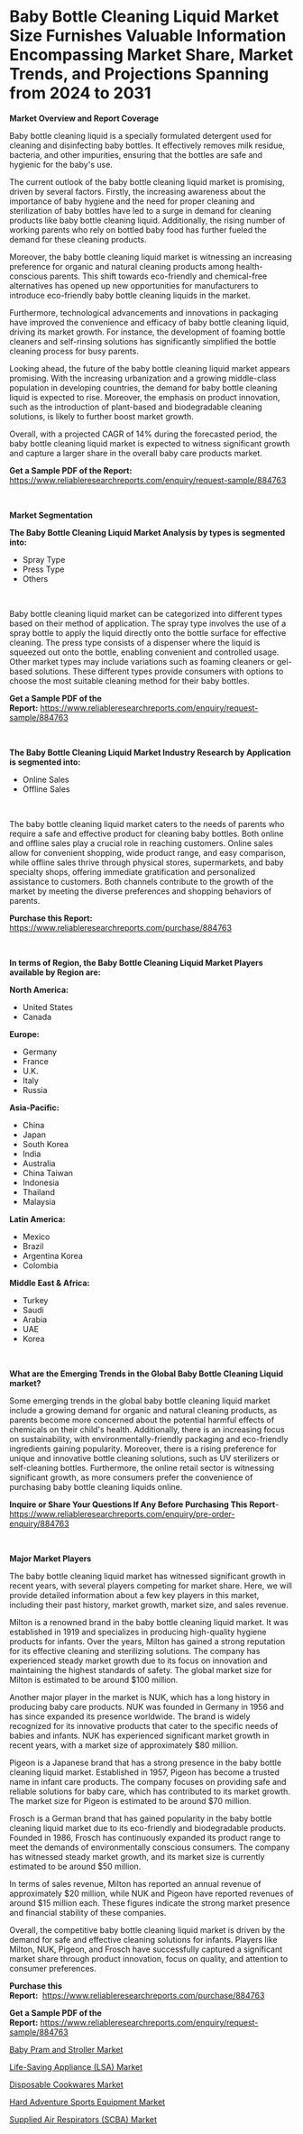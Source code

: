 <p><h1>Baby Bottle Cleaning Liquid Market Size Furnishes Valuable Information Encompassing Market Share, Market Trends, and Projections Spanning from 2024 to 2031</h1></p><p><strong>Market Overview and Report Coverage</strong></p>
<p><p>Baby bottle cleaning liquid is a specially formulated detergent used for cleaning and disinfecting baby bottles. It effectively removes milk residue, bacteria, and other impurities, ensuring that the bottles are safe and hygienic for the baby's use.</p><p>The current outlook of the baby bottle cleaning liquid market is promising, driven by several factors. Firstly, the increasing awareness about the importance of baby hygiene and the need for proper cleaning and sterilization of baby bottles have led to a surge in demand for cleaning products like baby bottle cleaning liquid. Additionally, the rising number of working parents who rely on bottled baby food has further fueled the demand for these cleaning products.</p><p>Moreover, the baby bottle cleaning liquid market is witnessing an increasing preference for organic and natural cleaning products among health-conscious parents. This shift towards eco-friendly and chemical-free alternatives has opened up new opportunities for manufacturers to introduce eco-friendly baby bottle cleaning liquids in the market.</p><p>Furthermore, technological advancements and innovations in packaging have improved the convenience and efficacy of baby bottle cleaning liquid, driving its market growth. For instance, the development of foaming bottle cleaners and self-rinsing solutions has significantly simplified the bottle cleaning process for busy parents.</p><p>Looking ahead, the future of the baby bottle cleaning liquid market appears promising. With the increasing urbanization and a growing middle-class population in developing countries, the demand for baby bottle cleaning liquid is expected to rise. Moreover, the emphasis on product innovation, such as the introduction of plant-based and biodegradable cleaning solutions, is likely to further boost market growth.</p><p>Overall, with a projected CAGR of 14% during the forecasted period, the baby bottle cleaning liquid market is expected to witness significant growth and capture a larger share in the overall baby care products market.</p></p>
<p><strong>Get a Sample PDF of the Report:</strong> <a href="https://www.reliableresearchreports.com/enquiry/request-sample/884763">https://www.reliableresearchreports.com/enquiry/request-sample/884763</a></p>
<p>&nbsp;</p>
<p><strong>Market Segmentation</strong></p>
<p><strong>The Baby Bottle Cleaning Liquid Market Analysis by types is segmented into:</strong></p>
<p><ul><li>Spray Type</li><li>Press Type</li><li>Others</li></ul></p>
<p>&nbsp;</p>
<p><p>Baby bottle cleaning liquid market can be categorized into different types based on their method of application. The spray type involves the use of a spray bottle to apply the liquid directly onto the bottle surface for effective cleaning. The press type consists of a dispenser where the liquid is squeezed out onto the bottle, enabling convenient and controlled usage. Other market types may include variations such as foaming cleaners or gel-based solutions. These different types provide consumers with options to choose the most suitable cleaning method for their baby bottles.</p></p>
<p><strong>Get a Sample PDF of the Report:</strong>&nbsp;<a href="https://www.reliableresearchreports.com/enquiry/request-sample/884763">https://www.reliableresearchreports.com/enquiry/request-sample/884763</a></p>
<p>&nbsp;</p>
<p><strong>The Baby Bottle Cleaning Liquid Market Industry Research by Application is segmented into:</strong></p>
<p><ul><li>Online Sales</li><li>Offline Sales</li></ul></p>
<p>&nbsp;</p>
<p><p>The baby bottle cleaning liquid market caters to the needs of parents who require a safe and effective product for cleaning baby bottles. Both online and offline sales play a crucial role in reaching customers. Online sales allow for convenient shopping, wide product range, and easy comparison, while offline sales thrive through physical stores, supermarkets, and baby specialty shops, offering immediate gratification and personalized assistance to customers. Both channels contribute to the growth of the market by meeting the diverse preferences and shopping behaviors of parents.</p></p>
<p><strong>Purchase this Report:</strong>&nbsp; <a href="https://www.reliableresearchreports.com/purchase/884763">https://www.reliableresearchreports.com/purchase/884763</a></p>
<p>&nbsp;</p>
<p><strong>In terms of Region, the Baby Bottle Cleaning Liquid Market Players available by Region are:</strong></p>
<p>
    <p> <strong> North America: </strong>
        <ul>
            <li>United States</li>
            <li>Canada</li>
        </ul>
        </p> 
    <p> <strong> Europe: </strong>
        <ul>
            <li>Germany</li>
            <li>France</li>
            <li>U.K.</li>
            <li>Italy</li>
            <li>Russia</li>
        </ul>
        </p> 
    <p> <strong> Asia-Pacific: </strong>
        <ul>
            <li>China</li>
            <li>Japan</li>
            <li>South Korea</li>
            <li>India</li>
            <li>Australia</li>
            <li>China Taiwan</li>
            <li>Indonesia</li>
            <li>Thailand</li>
            <li>Malaysia</li>
        </ul>
        </p> 
    <p> <strong> Latin America: </strong>
        <ul>
            <li>Mexico</li>
            <li>Brazil</li>
            <li>Argentina Korea</li>
            <li>Colombia</li>
        </ul>
        </p> 
    <p> <strong> Middle East & Africa: </strong>
        <ul>
            <li>Turkey</li>
            <li>Saudi</li>
            <li>Arabia</li>
            <li>UAE</li>
            <li>Korea</li>
        </ul>
    </p>
    </p>
<p>&nbsp;</p>
<p><strong>What are the Emerging Trends in the Global Baby Bottle Cleaning Liquid market?</strong></p>
<p><p>Some emerging trends in the global baby bottle cleaning liquid market include a growing demand for organic and natural cleaning products, as parents become more concerned about the potential harmful effects of chemicals on their child's health. Additionally, there is an increasing focus on sustainability, with environmentally-friendly packaging and eco-friendly ingredients gaining popularity. Moreover, there is a rising preference for unique and innovative bottle cleaning solutions, such as UV sterilizers or self-cleaning bottles. Furthermore, the online retail sector is witnessing significant growth, as more consumers prefer the convenience of purchasing baby bottle cleaning liquids online.</p></p>
<p><strong>Inquire or Share Your Questions If Any Before Purchasing This Report</strong>- <a href="https://www.reliableresearchreports.com/enquiry/pre-order-enquiry/884763">https://www.reliableresearchreports.com/enquiry/pre-order-enquiry/884763</a></p>
<p>&nbsp;</p>
<p><strong>Major Market Players</strong></p>
<p><p>The baby bottle cleaning liquid market has witnessed significant growth in recent years, with several players competing for market share. Here, we will provide detailed information about a few key players in this market, including their past history, market growth, market size, and sales revenue.</p><p>Milton is a renowned brand in the baby bottle cleaning liquid market. It was established in 1919 and specializes in producing high-quality hygiene products for infants. Over the years, Milton has gained a strong reputation for its effective cleaning and sterilizing solutions. The company has experienced steady market growth due to its focus on innovation and maintaining the highest standards of safety. The global market size for Milton is estimated to be around $100 million.</p><p>Another major player in the market is NUK, which has a long history in producing baby care products. NUK was founded in Germany in 1956 and has since expanded its presence worldwide. The brand is widely recognized for its innovative products that cater to the specific needs of babies and infants. NUK has experienced significant market growth in recent years, with a market size of approximately $80 million.</p><p>Pigeon is a Japanese brand that has a strong presence in the baby bottle cleaning liquid market. Established in 1957, Pigeon has become a trusted name in infant care products. The company focuses on providing safe and reliable solutions for baby care, which has contributed to its market growth. The market size for Pigeon is estimated to be around $70 million.</p><p>Frosch is a German brand that has gained popularity in the baby bottle cleaning liquid market due to its eco-friendly and biodegradable products. Founded in 1986, Frosch has continuously expanded its product range to meet the demands of environmentally conscious consumers. The company has witnessed steady market growth, and its market size is currently estimated to be around $50 million.</p><p>In terms of sales revenue, Milton has reported an annual revenue of approximately $20 million, while NUK and Pigeon have reported revenues of around $15 million each. These figures indicate the strong market presence and financial stability of these companies.</p><p>Overall, the competitive baby bottle cleaning liquid market is driven by the demand for safe and effective cleaning solutions for infants. Players like Milton, NUK, Pigeon, and Frosch have successfully captured a significant market share through product innovation, focus on quality, and attention to consumer preferences.</p></p>
<p><strong>Purchase this Report:</strong>&nbsp;&nbsp;<a href="https://www.reliableresearchreports.com/purchase/884763">https://www.reliableresearchreports.com/purchase/884763</a></p>
<p></p>
<p><strong>Get a Sample PDF of the Report:</strong>&nbsp;<a href="https://www.reliableresearchreports.com/enquiry/request-sample/884763">https://www.reliableresearchreports.com/enquiry/request-sample/884763</a></p>
<p><p><a href="https://github.com/AKSHATREPORTPRIME/Market-Research-Report-List-2/blob/main/baby-pram-and-stroller-market.md">Baby Pram and Stroller Market</a></p><p><a href="https://github.com/lilstefpacute/Market-Research-Report-List-2/blob/main/life-saving-appliance-lsa-market.md">Life-Saving Appliance (LSA) Market</a></p><p><a href="https://github.com/Chiragrp26/Market-Research-Report-List-2/blob/main/disposable-cookwares-market.md">Disposable Cookwares Market</a></p><p><a href="https://github.com/santosh758595/Market-Research-Report-List-2/blob/main/hard-adventure-sports-equipment-market.md">Hard Adventure Sports Equipment Market</a></p><p><a href="https://github.com/rexevange/Market-Research-Report-List-2/blob/main/supplied-air-respirators-scba-market.md">Supplied Air Respirators (SCBA) Market</a></p></p>